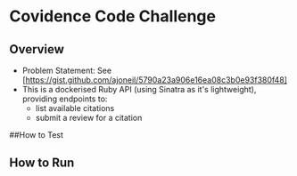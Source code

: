 # Covidence Code Challenge

## Overview

* Problem Statement: See [https://gist.github.com/ajoneil/5790a23a906e16ea08c3b0e93f380f48]
* This is a dockerised Ruby API (using Sinatra as it's lightweight), providing endpoints to:
  * list available citations
  * submit a review for a citation
  
##How to Test

## How to Run